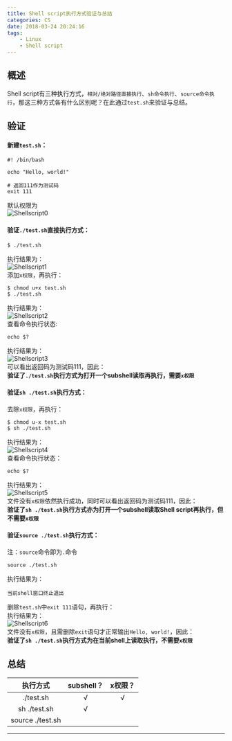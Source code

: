 ```yaml
---
title: Shell script执行方式验证与总结
categories: CS
date: 2018-03-24 20:24:16
tags:
    - Linux
    - Shell script
---
```


概述
---

Shell script有三种执行方式，`相对/绝对路径直接执行`、`sh命令执行`、`source命令执行`，那这三种方式各有什么区别呢？在此通过`test.sh`来验证与总结。

<!-- more -->

验证
---

#### 新建`test.sh`：
```shell
#! /bin/bash

echo "Hello, world!"

# 返回111作为测试码
exit 111
```
默认权限为  
![Shellscript0](https://github.com/PengZou89/PengZou89.github.io/tree/hexo/source/images/Shellscript0.png)  

#### 验证`./test.sh`直接执行方式：
```shell
$ ./test.sh
```
执行结果为：  
![Shellscript1](https://github.com/PengZou89/PengZou89.github.io/tree/hexo/source/images/Shellscript1.png)  
添加`x权限`，再执行：
```shell
$ chmod u+x test.sh
$ ./test.sh
```
执行结果为：  
![Shellscript2](https://github.com/PengZou89/PengZou89.github.io/tree/hexo/source/images/Shellscript2.png)  
查看命令执行状态:
```shell
echo $?
```
执行结果为：  
![Shellscript3](https://github.com/PengZou89/PengZou89.github.io/tree/hexo/source/images/Shellscript3.png)  
可以看出返回码为测试码111，因此：  
**验证了`./test.sh`执行方式为打开一个subshell读取再执行，需要`x权限`**

#### 验证`sh ./test.sh`执行方式：
去除`x权限`，再执行：
```shell
$ chmod u-x test.sh
$ sh ./test.sh
```
执行结果为：  
![Shellscript4](https://github.com/PengZou89/PengZou89.github.io/tree/hexo/source/images/Shellscript4.png)  
查看命令执行状态：
```shell
echo $?
```
执行结果为：  
![Shellscript5](https://github.com/PengZou89/PengZou89.github.io/tree/hexo/source/images/Shellscript5.png)  
文件没有`x权限`依然执行成功，同时可以看出返回码为测试码111，因此：  
**验证了`sh ./test.sh`执行方式亦为打开一个subshell读取Shell script再执行，但不需要`x权限`**

#### 验证`source ./test.sh`执行方式：
注：`source`命令即为`.`命令
```shell
source ./test.sh
```
执行结果为：
```
当前shell窗口终止退出
```
删除`test.sh`中`exit 111`语句，再执行：  
执行结果为：  
![Shellscript6](https://github.com/PengZou89/PengZou89.github.io/tree/hexo/source/images/Shellscript6.png)  
文件没有`x权限`，且需删除`exit`语句才正常输出`Hello, world!`，因此：  
**验证了`sh ./test.sh`执行方式为在当前shell上读取执行，不需要`x权限`**

总结
---

| 执行方式          | subshell？ | x权限？  |
| :---:            | :---:      | :---:   |
| ./test.sh        | &radic;    | &radic; |
| sh ./test.sh     | &radic;    | &nbsp;  |
| source ./test.sh | &nbsp;     | &nbsp;  |

---
